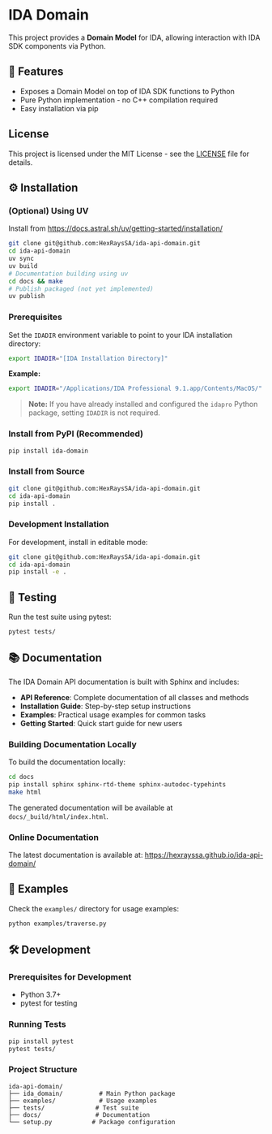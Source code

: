 # IDA Domain


This project provides a **Domain Model** for IDA, allowing interaction with IDA SDK components via Python.

## 🚀 Features

- Exposes a Domain Model on top of IDA SDK functions to Python
- Pure Python implementation - no C++ compilation required
- Easy installation via pip

## License

This project is licensed under the MIT License - see the [LICENSE](LICENSE.TXT) file for details.

## ⚙️ Installation

### (Optional) Using UV

Install from https://docs.astral.sh/uv/getting-started/installation/
```bash
git clone git@github.com:HexRaysSA/ida-api-domain.git
cd ida-api-domain
uv sync
uv build
# Documentation building using uv
cd docs && make
# Publish packaged (not yet implemented)
uv publish
```

### Prerequisites

Set the `IDADIR` environment variable to point to your IDA installation directory:

```bash
export IDADIR="[IDA Installation Directory]"
```

**Example:**
```bash
export IDADIR="/Applications/IDA Professional 9.1.app/Contents/MacOS/"
```

> **Note:** If you have already installed and configured the `idapro` Python package, setting `IDADIR` is not required.

### Install from PyPI (Recommended)

```bash
pip install ida-domain
```

### Install from Source

```bash
git clone git@github.com:HexRaysSA/ida-api-domain.git
cd ida-api-domain
pip install .
```

### Development Installation

For development, install in editable mode:

```bash
git clone git@github.com:HexRaysSA/ida-api-domain.git
cd ida-api-domain
pip install -e .
```

## 🧪 Testing

Run the test suite using pytest:

```bash
pytest tests/
```

## 📚 Documentation

The IDA Domain API documentation is built with Sphinx and includes:

- **API Reference**: Complete documentation of all classes and methods
- **Installation Guide**: Step-by-step setup instructions
- **Examples**: Practical usage examples for common tasks
- **Getting Started**: Quick start guide for new users

### Building Documentation Locally

To build the documentation locally:

```bash
cd docs
pip install sphinx sphinx-rtd-theme sphinx-autodoc-typehints
make html
```

The generated documentation will be available at `docs/_build/html/index.html`.

### Online Documentation

The latest documentation is available at: https://hexrayssa.github.io/ida-api-domain/

## 📝 Examples

Check the `examples/` directory for usage examples:

```bash
python examples/traverse.py
```

## 🛠️ Development

### Prerequisites for Development

- Python 3.7+
- pytest for testing

### Running Tests

```bash
pip install pytest
pytest tests/
```

### Project Structure

```
ida-api-domain/
├── ida_domain/          # Main Python package
├── examples/            # Usage examples
├── tests/              # Test suite
├── docs/               # Documentation
└── setup.py           # Package configuration
